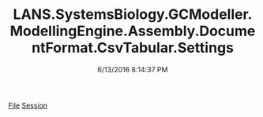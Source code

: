 ﻿---
title: LANS.SystemsBiology.GCModeller.ModellingEngine.Assembly.DocumentFormat.CsvTabular.Settings
date: 6/13/2016 8:14:37 PM
---

[File](T-LANS.SystemsBiology.GCModeller.ModellingEngine.Assembly.DocumentFormat.CsvTabular.Settings.File.html)
[Session](T-LANS.SystemsBiology.GCModeller.ModellingEngine.Assembly.DocumentFormat.CsvTabular.Settings.Session.html)
